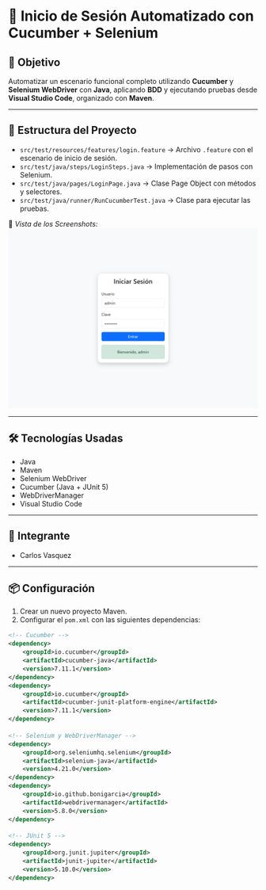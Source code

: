 # 🧪 Inicio de Sesión Automatizado con Cucumber + Selenium

## 🎯 Objetivo  
Automatizar un escenario funcional completo utilizando **Cucumber** y **Selenium WebDriver** con **Java**, aplicando **BDD** y ejecutando pruebas desde **Visual Studio Code**, organizado con **Maven**.

---

## 📁 Estructura del Proyecto

- `src/test/resources/features/login.feature` → Archivo `.feature` con el escenario de inicio de sesión.  
- `src/test/java/steps/LoginSteps.java` → Implementación de pasos con Selenium.  
- `src/test/java/pages/LoginPage.java` → Clase Page Object con métodos y selectores.  
- `src/test/java/runner/RunCucumberTest.java` → Clase para ejecutar las pruebas.

📸 *Vista de los Screenshots:*  
![screenshots](screenshots/Usuario_accede_con_credenciales_v_lidas.png)


---

## 🛠️ Tecnologías Usadas

- Java  
- Maven  
- Selenium WebDriver  
- Cucumber (Java + JUnit 5)  
- WebDriverManager  
- Visual Studio Code

---

## 👤 Integrante

- Carlos Vasquez

---

## 📦 Configuración

1. Crear un nuevo proyecto Maven.  
2. Configurar el `pom.xml` con las siguientes dependencias:

```xml
<!-- Cucumber -->
<dependency>
    <groupId>io.cucumber</groupId>
    <artifactId>cucumber-java</artifactId>
    <version>7.11.1</version>
</dependency>
<dependency>
    <groupId>io.cucumber</groupId>
    <artifactId>cucumber-junit-platform-engine</artifactId>
    <version>7.11.1</version>
</dependency>

<!-- Selenium y WebDriverManager -->
<dependency>
    <groupId>org.seleniumhq.selenium</groupId>
    <artifactId>selenium-java</artifactId>
    <version>4.21.0</version>
</dependency>
<dependency>
    <groupId>io.github.bonigarcia</groupId>
    <artifactId>webdrivermanager</artifactId>
    <version>5.8.0</version>
</dependency>

<!-- JUnit 5 -->
<dependency>
    <groupId>org.junit.jupiter</groupId>
    <artifactId>junit-jupiter</artifactId>
    <version>5.10.0</version>
</dependency>


